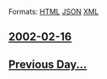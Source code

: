 
Formats: [HTML](2002/02/16/index.html)  [JSON](2002/02/16/index.json)  [XML](2002/02/16/index.xml)  

## [2002-02-16](/news/2002/02/16/index.md)

## [Previous Day...](/news/2002/02/15/index.md)

